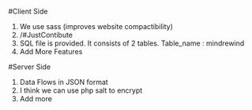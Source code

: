#Client Side
1. We use sass (improves website compactibility)
2. /#JustContibute
3. SQL file is provided. It consists of 2 tables. Table_name : mindrewind
4. Add More Features

#Server Side
1. Data Flows in JSON format
2. I think we can use php salt to encrypt
3. Add more
